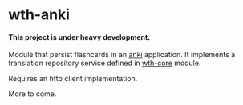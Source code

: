 # wth-anki

#### This project is under heavy development.

Module that persist flashcards in an [anki](https://apps.ankiweb.net/) application. It implements 
  a translation repository service defined in [wth-core](https://github.com/funkyminds/wth-core) module.


Requires an http client implementation.

More to come.